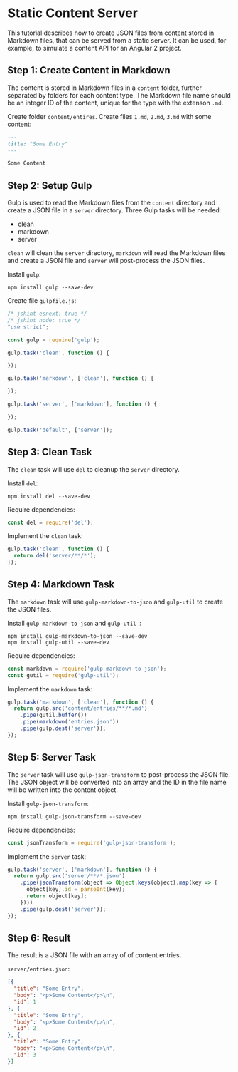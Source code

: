 # Static Content Server

This tutorial describes how to create JSON files from content stored in Markdown
files, that can be served from a static server. It can be used, for example, to
simulate a content API for an Angular 2 project.

## Step 1: Create Content in Markdown

The content is stored in Markdown files in a `content` folder, further separated
by folders for each content type. The Markdown file name should be an integer ID
of the content, unique for the type with the extenson `.md`.

Create folder `content/entires`.
Create files `1.md`, `2.md`, `3.md` with some content:

```markdown
---
title: "Some Entry"
---

Some Content
```


## Step 2: Setup Gulp

Gulp is used to read the Markdown files from the `content` directory and create
a JSON file in a `server` directory. Three Gulp tasks will be needed:

* clean
* markdown
* server

`clean` will clean the `server` directory, `markdown` will read the Markdown
files and create a JSON file and `server` will post-process the JSON files.

Install `gulp`:

```shell
npm install gulp --save-dev
```

Create file `gulpfile.js`:

```javascript
/* jshint esnext: true */
/* jshint node: true */
"use strict";

const gulp = require('gulp');

gulp.task('clean', function () {

});

gulp.task('markdown', ['clean'], function () {

});

gulp.task('server', ['markdown'], function () {

});

gulp.task('default', ['server']);
```


## Step 3: Clean Task

The `clean` task will use `del` to cleanup the `server` directory.

Install `del`:
```shell
npm install del --save-dev
```

Require dependencies:

```javascript
const del = require('del');
```

Implement the `clean` task:

```javascript
gulp.task('clean', function () {
  return del('server/**/*');
});
```


## Step 4: Markdown Task

The `markdown` task will use `gulp-markdown-to-json` and `gulp-util` to create
the JSON files.

Install `gulp-markdown-to-json` and `gulp-util `:

```shell
npm install gulp-markdown-to-json --save-dev
npm install gulp-util --save-dev
```

Require dependencies:

```javascript
const markdown = require('gulp-markdown-to-json');
const gutil = require('gulp-util');
```

Implement the `markdown` task:

```javascript
gulp.task('markdown', ['clean'], function () {
  return gulp.src('content/entries/**/*.md')
    .pipe(gutil.buffer())
    .pipe(markdown('entries.json'))
    .pipe(gulp.dest('server'));
});
```


## Step 5: Server Task

The `server` task will use `gulp-json-transform` to post-process the JSON file.
The JSON object will be converted into an array and the ID in the file name will
be written into the content object.

Install `gulp-json-transform`:

```shell
npm install gulp-json-transform --save-dev
```

Require dependencies:

```javascript
const jsonTransform = require('gulp-json-transform');
```

Implement the `server` task:

```javascript
gulp.task('server', ['markdown'], function () {
  return gulp.src('server/**/*.json')
    .pipe(jsonTransform(object => Object.keys(object).map(key => {
      object[key].id = parseInt(key);
      return object[key];
    })))
    .pipe(gulp.dest('server'));
});
```


## Step 6: Result

The result is a JSON file with an array of of content entries.

`server/entries.json`:

```json
[{
  "title": "Some Entry",
  "body": "<p>Some Content</p>\n",
  "id": 1
}, {
  "title": "Some Entry",
  "body": "<p>Some Content</p>\n",
  "id": 2
}, {
  "title": "Some Entry",
  "body": "<p>Some Content</p>\n",
  "id": 3
}]
```
